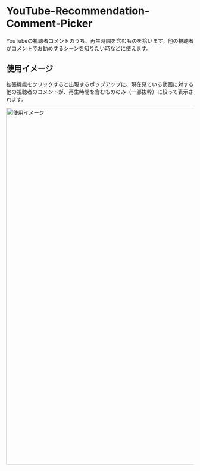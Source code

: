 # YouTube-Recommendation-Comment-Picker
YouTubeの視聴者コメントのうち、再生時間を含むものを拾います。他の視聴者がコメントでお勧めするシーンを知りたい時などに使えます。
## 使用イメージ
拡張機能をクリックすると出現するポップアップに、現在見ている動画に対する他の視聴者のコメントが、再生時間を含むもののみ（一部抜粋）に絞って表示されます。

<img width="960" alt="使用イメージ" src="https://user-images.githubusercontent.com/53012895/137754509-8a247208-75b4-4699-872d-4a72822c8912.png">

